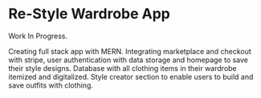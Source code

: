 # Re-Style Wardrobe App 

Work In Progress.

Creating full stack app with MERN. Integrating marketplace and checkout with stripe, user authentication with data storage and homepage to save their style designs. Database with all clothing items in their wardrobe itemized and digitalized. Style creator section to enable users to build and save outfits with clothing.
